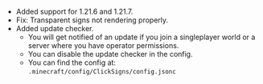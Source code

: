 - Added support for 1.21.6 and 1.21.7.
- Fix: Transparent signs not rendering properly.
- Added update checker.
    - You will get notified of an update if you join
      a singleplayer world or a server where you have
      operator permissions.
    - You can disable the update checker in the config.
    - You can find the config at: `.minecraft/config/ClickSigns/config.jsonc`
